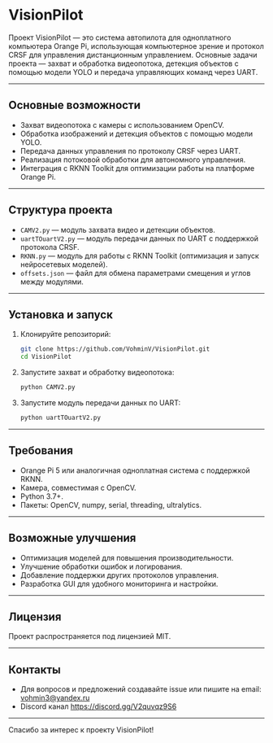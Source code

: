 # VisionPilot

Проект VisionPilot — это система автопилота для одноплатного компьютера Orange Pi, использующая компьютерное зрение и протокол CRSF для управления дистанционным управлением. Основные задачи проекта — захват и обработка видеопотока, детекция объектов с помощью модели YOLO и передача управляющих команд через UART.

---

## Основные возможности

- Захват видеопотока с камеры с использованием OpenCV.
- Обработка изображений и детекция объектов с помощью модели YOLO.
- Передача данных управления по протоколу CRSF через UART.
- Реализация потоковой обработки для автономного управления.
- Интеграция с RKNN Toolkit для оптимизации работы на платформе Orange Pi.

---

## Структура проекта

- `CAMV2.py` — модуль захвата видео и детекции объектов.
- `uartTOuartV2.py` — модуль передачи данных по UART с поддержкой протокола CRSF.
- `RKNN.py` — модуль для работы с RKNN Toolkit (оптимизация и запуск нейросетевых моделей).
- `offsets.json` — файл для обмена параметрами смещения и углов между модулями.

---

## Установка и запуск

1. Клонируйте репозиторий:

   ```bash
   git clone https://github.com/VohminV/VisionPilot.git
   cd VisionPilot
   ```

2. Запустите захват и обработку видеопотока:

   ```bash
   python CAMV2.py
   ```

3. Запустите модуль передачи данных по UART:

   ```bash
   python uartTOuartV2.py
   ```

---

## Требования

- Orange Pi 5 или аналогичная одноплатная система с поддержкой RKNN.
- Камера, совместимая с OpenCV.
- Python 3.7+.
- Пакеты: OpenCV, numpy, serial, threading, ultralytics.

---

## Возможные улучшения

- Оптимизация моделей для повышения производительности.
- Улучшение обработки ошибок и логирования.
- Добавление поддержки других протоколов управления.
- Разработка GUI для удобного мониторинга и настройки.

---

## Лицензия

Проект распространяется под лицензией MIT.

---

## Контакты

- Для вопросов и предложений создавайте issue или пишите на email: vohmin3@yandex.ru
- Discord канал https://discord.gg/V2quvqz9S6
---

Спасибо за интерес к проекту VisionPilot!
